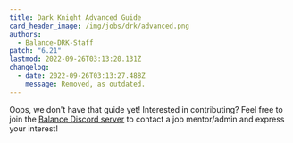 ```yaml
---
title: Dark Knight Advanced Guide
card_header_image: /img/jobs/drk/advanced.png
authors:
  - Balance-DRK-Staff
patch: "6.21"
lastmod: 2022-09-26T03:13:20.131Z
changelog:
  - date: 2022-09-26T03:13:27.488Z
    message: Removed, as outdated.
---
```


Oops, we don't have that guide yet! Interested in contributing? Feel free to join the [Balance Discord server](https://discord.gg/thebalanceffxiv) to contact a job mentor/admin and express your interest!
